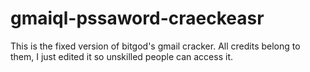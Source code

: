 # gmaiql-pssaword-craeckeasr
This is the fixed version of bitgod's gmail cracker. All credits belong to them, I just edited it so unskilled people can access it.
